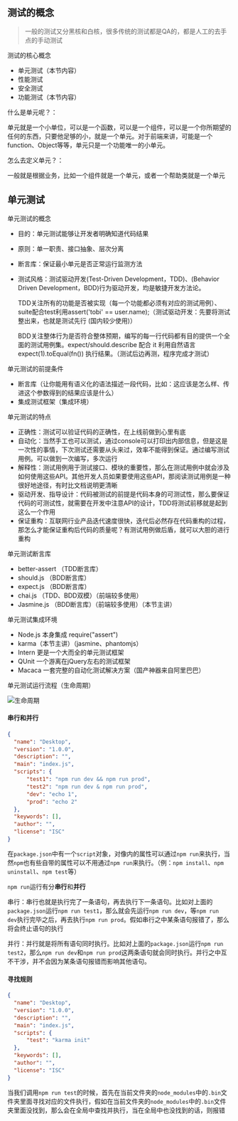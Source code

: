 ## 测试的概念

>    一般的测试又分黑核和白核，很多传统的测试都是QA的，都是人工的去手点的手动测试



测试的核心概念

+   单元测试（本节内容）
+   性能测试
+   安全测试
+   功能测试（本节内容）



什么是单元呢？：

单元就是一个小单位，可以是一个函数，可以是一个组件，可以是一个你所期望的任何的东西，只要他足够的小，就是一个单元。对于前端来讲，可能是一个function、Object等等，单元只是一个功能唯一的小单元。



怎么去定义单元？：

一般就是根据业务，比如一个组件就是一个单元，或者一个帮助类就是一个单元



## 单元测试

单元测试的概念

+   目的：单元测试能够让开发者明确知道代码结果

+   原则：单一职责、接口抽象、层次分离

+   断言库：保证最小单元是否正常运行监测方法

+   测试风格：测试驱动开发(Test-Driven Development，TDD)、(Behavior Driven Development，BDD)行为驱动开发，均是敏捷开发方法论。


    TDD关注所有的功能是否被实现（每一个功能都必须有对应的测试用例）、suite配合test利用assert('tobi' == user.name);（测试驱动开发：先要将测试整出来，也就是测试先行 (国内较少使用)）



    BDD关注整体行为是否符合整体预期，编写的每一行代码都有目的提供一个全面的测试用例集。expect/should.describe 配合 it 利用自然语言 expect(1).toEqual(fn()) 执行结果。（测试后边再测，程序完成才测试）



单元测试的前提条件

+   断言库（让你能用有语义化的语法描述一段代码，比如：这应该是怎么样、传进这个参数得到的结果应该是什么）
+   集成测试框架（集成环境）



单元测试的特点

+   正确性：测试可以验证代码的正确性，在上线前做到心里有底
+   自动化：当然手工也可以测试，通过console可以打印出内部信息，但是这是一次性的事情，下次测试还需要从头来过，效率不能得到保证。通过编写测试用例。可以做到一次编写，多次运行
+   解释性：测试用例用于测试接口、模块的重要性，那么在测试用例中就会涉及如何使用这些API。其他开发人员如果要使用这些API，那阅读测试用例是一种很好地途径，有时比文档说明更清晰
+   驱动开发、指导设计：代码被测试的前提是代码本身的可测试性，那么要保证代码的可测试性，就需要在开发中注意API的设计，TDD将测试前移就是起到这么一个作用
+   保证重构：互联网行业产品迭代速度很快，迭代后必然存在代码重构的过程，那怎么才能保证重构后代码的质量呢？有测试用例做后盾，就可以大胆的进行重构



单元测试断言库

+   better-assert （TDD断言库）
+   should.js （BDD断言库）
+   expect.js （BDD断言库）
+   chai.js （TDD、BDD双模）（前端较多使用）
+   Jasmine.js （BDD断言库）（前端较多使用）（本节主讲）



单元测试集成环境

+   Node.js 本身集成 require("assert")
+   karma（本节主讲）（jasmine、phantomjs）
+   Intern 更是一个大而全的单元测试框架
+   QUnit 一个游离在jQuery左右的测试框架
+   Macaca 一套完整的自动化测试解决方案（国产神器来自阿里巴巴）





单元测试运行流程（生命周期）

![生命周期](..\..\images\test\1.png)





#### 串行和并行

```json
{
  "name": "Desktop",
  "version": "1.0.0",
  "description": "",
  "main": "index.js",
  "scripts": {
      "test1": "npm run dev && npm run prod",
      "test2": "npm run dev & npm run prod",
      "dev": "echo 1",
      "prod": "echo 2"
  },
  "keywords": [],
  "author": "",
  "license": "ISC"
}
```

在`package.json`中有一个`script`对象，对像内的属性可以通过`npm run`来执行，当然`npm`也有些自带的属性可以不用通过`npm run`来执行。（例：`npm install`、`npm uninstall`、`npm test`等）

`npm run`运行有分**串行**和**并行**

串行：串行也就是执行完了一条语句，再去执行下一条语句。比如对上面的`package.json`运行`npm run test1`，那么就会先运行`npm run dev`，等`npm run dev`执行完毕之后，再去执行`npm run prod`。假如串行之中某条语句报错了，那么将会终止语句的执行

并行：并行就是将所有语句同时执行。比如对上面的`package.json`运行`npm run test2`，那么`npm run dev`和`npm run prod`这两条语句就会同时执行。并行之中互不干涉，并不会因为某条语句报错而影响其他语句。



#### 寻找规则

```json
{
  "name": "Desktop",
  "version": "1.0.0",
  "description": "",
  "main": "index.js",
  "scripts": {
      "test": "karma init"
  },
  "keywords": [],
  "author": "",
  "license": "ISC"
}
```

当我们调用`npm run test`的时候，首先在当前文件夹的`node_modules`中的`.bin`文件夹里面寻找对应的文件执行，假如在当前文件夹的`node_modules`中的`.bin`文件夹里面没找到，那么会在全局中查找并执行，当在全局中也没找到的话，则报错

